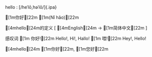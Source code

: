 hello
:    [/heˈlō,həˈlō/]{.ipa}

[1m你好[22m
[1m(Nǐ hǎo)[22m

[4mhello[24m的定义
[ [4mEnglish[24m -> [1m简体中文[22m ]

感叹词
[1m    你好![22m
        Hello!, Hi!, Hallo!
[1m    喂![22m
        Hey!, Hello!

[4mhello[24m
    [1m你好[22m, [1m您好[22m
